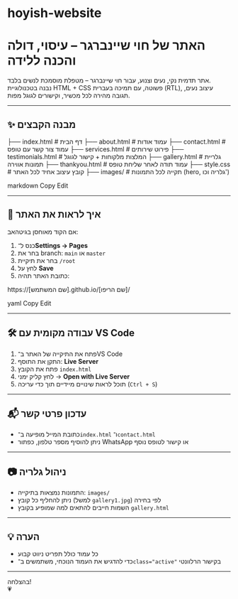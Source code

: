 # hoyish-website
# האתר של חוי שיינברגר – עיסוי, דולה והכנה ללידה

אתר תדמית נקי, נעים וצנוע, עבור חוי שיינברגר – מטפלת מוסמכת לנשים בלבד.  
נבנה בטכנולוגיית HTML + CSS פשוטה, עם תמיכה בעברית (RTL), עיצוב נעים, תגובה מהירה לכל מכשיר, וקישורים לגוגל מפות.

---

## ✨ מבנה הקבצים

├── index.html # דף הבית ├── about.html # עמוד אודות ├── contact.html # עמוד צור קשר עם טופס ├── services.html # פירוט שירותים ├── testimonials.html # המלצות מלקוחות + קישור לגוגל ├── gallery.html # גלריית תמונות אווירה ├── thankyou.html # עמוד תודה לאחר שליחת טופס ├── style.css # קובץ עיצוב אחיד לכל האתר ├── images/ # תקייה לכל התמונות (hero, גלריה וכו')

markdown
Copy
Edit

---

## 🧭 איך לראות את האתר

אם הקוד מאוחסן בגיטהאב:

1. כנס ל־**Settings → Pages**
2. בחר את branch: `main` או `master`
3. בחר את תיקיית `/root`
4. לחץ על **Save**
5. כתובת האתר תהיה:

https://[שם המשתמש].github.io/[שם הריפו]/

yaml
Copy
Edit

---

## 🛠️ עבודה מקומית עם VS Code

1. פתח את התיקייה של האתר ב־VS Code
2. התקן את התוסף: **Live Server**
3. פתח את הקובץ `index.html`
4. לחץ קליק ימני → **Open with Live Server**
5. תוכל לראות שינויים מיידיים תוך כדי עריכה (`Ctrl + S`)

---

## 📬 עדכון פרטי קשר

- כתובת המייל מופיעה ב־`index.html` ו־`contact.html`
- ניתן להוסיף מספר טלפון, כפתור WhatsApp או קישור לטופס נוסף

---

## 📷 ניהול גלריה

- התמונות נמצאות בתיקייה: `images/`
- ניתן להחליף כל קובץ (למשל `gallery1.jpg`) לפי בחירה
- השמות חייבים להתאים למה שמופיע בקובץ `gallery.html`

---

## 💡 הערה

- כל עמוד כולל תפריט ניווט קבוע
- כדי להדגיש את העמוד הנוכחי, משתמשים ב־`class="active"` בקישור הרלוונטי

---

בהצלחה!  
💗